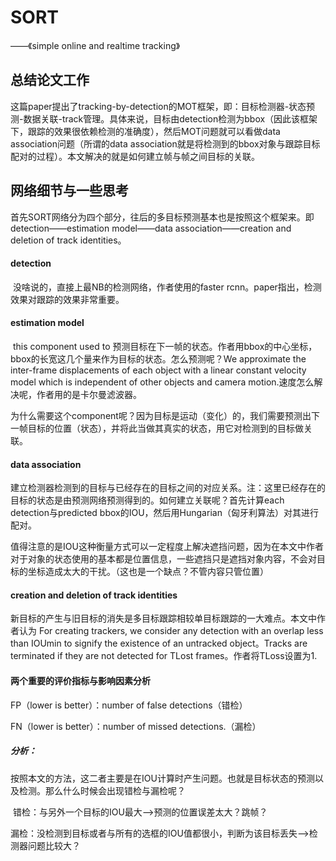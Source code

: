 # SORT

——《simple online and realtime tracking》

## 总结论文工作

​	这篇paper提出了tracking-by-detection的MOT框架，即：目标检测器-状态预测-数据关联-track管理。具体来说，目标由detection检测为bbox（因此该框架下，跟踪的效果很依赖检测的准确度），然后MOT问题就可以看做data association问题（所谓的data association就是将检测到的bbox对象与跟踪目标配对的过程）。本文解决的就是如何建立帧与帧之间目标的关联。

## 网络细节与一些思考

​	首先SORT网络分为四个部分，往后的多目标预测基本也是按照这个框架来。即detection——estimation model——data association——creation and deletion of track identities。

#### detection

​	没啥说的，直接上最NB的检测网络，作者使用的faster rcnn。paper指出，检测效果对跟踪的效果非常重要。

#### estimation model

​	this component used to 预测目标在下一帧的状态。作者用bbox的中心坐标，bbox的长宽这几个量来作为目标的状态。怎么预测呢？We approximate the inter-frame displacements of each object with a linear constant velocity model which is independent of other objects and camera motion.速度怎么解决呢，作者用的是卡尔曼滤波器。

​	为什么需要这个component呢？因为目标是运动（变化）的，我们需要预测出下一帧目标的位置（状态），并将此当做其真实的状态，用它对检测到的目标做关联。

#### data association

​	建立检测器检测到的目标与已经存在的目标之间的对应关系。注：这里已经存在的目标的状态是由预测网络预测得到的。如何建立关联呢？首先计算each detection与predicted bbox的IOU，然后用Hungarian（匈牙利算法）对其进行配对。

​	值得注意的是IOU这种衡量方式可以一定程度上解决遮挡问题，因为在本文中作者对于对象的状态使用的基本都是位置信息，一些遮挡只是遮挡对象内容，不会对目标的坐标造成太大的干扰。（这也是一个缺点？不管内容只管位置）

#### creation and deletion of track identities

​	新目标的产生与旧目标的消失是多目标跟踪相较单目标跟踪的一大难点。本文中作者认为 For creating trackers, we consider any detection with an overlap less than IOUmin to signify the existence of an untracked object。Tracks are terminated if they are not detected for TLost frames。作者将TLoss设置为1.

#### 两个重要的评价指标与影响因素分析

FP（lower is better）：number of false detections（错检）

FN（lower is better）：number of missed detections.（漏检）

##### 分析：

​	按照本文的方法，这二者主要是在IOU计算时产生问题。也就是目标状态的预测以及检测。那么什么时候会出现错检与漏检呢？

​	错检：与另外一个目标的IOU最大——>预测的位置误差太大？跳帧？

​	漏检：没检测到目标或者与所有的选框的IOU值都很小，判断为该目标丢失——>检测器问题比较大？